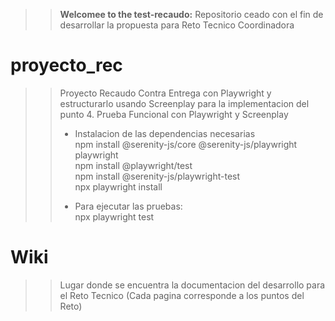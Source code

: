 >> **Welcomee to the test-recaudo:** Repositorio ceado con el fin de desarrollar la propuesta para Reto Tecnico Coordinadora

# proyecto_rec
>> Proyecto Recaudo Contra Entrega con Playwright y estructurarlo usando Screenplay para la implementacion del punto 4. Prueba Funcional con Playwright y Screenplay<br>
>>
>> * Instalacion de las dependencias necesarias <br> npm install @serenity-js/core @serenity-js/playwright playwright<br>npm install @playwright/test <br> npm install @serenity-js/playwright-test <br> npx playwright install
>>
>> * Para ejecutar las pruebas: <br> npx playwright test

# Wiki
>> Lugar donde se encuentra la documentacion del desarrollo para el Reto Tecnico (Cada pagina corresponde a los puntos del Reto)
